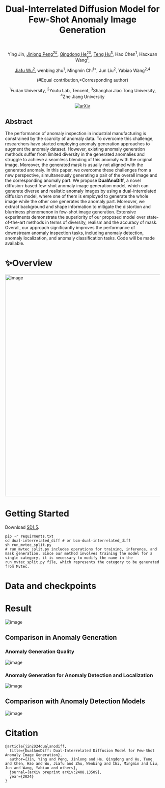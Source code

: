 <div align="center">
<h1>Dual-Interrelated Diffusion Model for Few-Shot Anomaly Image Generation</h1>
<br>
  
<p>
<a>Ying Jin</a>, <a href="https://scholar.google.com/citations?user=i5I-cIEAAAAJ&hl=zh-CN&oi=sra">Jinlong Peng<sup>2#</sup></a>,
<a href="https://scholar.google.com/citations?user=gUJWww0AAAAJ&hl=zh-CN&oi=sra">Qingdong He<sup>2#</sup></a>,
<a href="https://scholar.google.com/citations?user=Jm5qsAYAAAAJ&hl=zh-CN&oi=sra">Teng Hu<sup>3</sup></a>,
<a>Hao Chen<sup>1</sup></a>,
<a>Haoxuan Wang<sup>1</sup></a>,
  
<a href="https://scholar.google.com/citations?user=tiQ_rv0AAAAJ&hl=zh-CN&oi=sra">Jiafu Wu<sup>2</sup></a>,
  <a>wenbing zhu<sup>1</sup></a>,
  <a>Mingmin Chi<sup>1*</sup></a>,
  <a>Jun Liu<sup>2</sup></a>,
  <a>Yabiao Wang<sup>2,4</sup></a>
  
<!-- [<sup>Ying Jin <sup>1#</sup>](), -->
<!-- [Jinlong Peng<sup>2#</sup>](https://scholar.google.com/citations?user=i5I-cIEAAAAJ&hl=zh-CN&oi=sra), -->
<!-- [Qingdong He<sup>2#</sup>](https://scholar.google.com/citations?user=gUJWww0AAAAJ&hl=zh-CN&oi=sra), -->
<!-- [Teng Hu<sup>3</sup>](https://scholar.google.com/citations?user=Jm5qsAYAAAAJ&hl=zh-CN&oi=sra), -->
<!-- [Hao Chen<sup>1</sup>](), -->
<!-- [Haoxuan Wang<sup>1</sup>](),  -->
<!-- [Jiafu Wu<sup>2</sup>](https://scholar.google.com/citations?user=tiQ_rv0AAAAJ&hl=zh-CN&oi=sra), -->
<!--  [wenbing zhu<sup>1</sup>](),
[Mingmin Chi<sup>1*</sup>](https://scholar.google.com/citations?user=Y8b1W00AAAAJ&hl=zh-CN&oi=sra),
[Jun Liu<sup>2</sup>](),
[Yabiao Wang<sup>2,4</sup>]() -->

(#Equal contribution,*Corresponding author)

<sup>1</sup>Fudan University, <sup>2</sup>Youtu Lab, Tencent, <sup>3</sup>Shanghai Jiao Tong University, <sup>4</sup>Zhe Jiang University
</p>


<a href="https://arxiv.org/abs/2408.13509"><img src="https://img.shields.io/badge/arXiv-2503.09277-A42C25.svg" alt="arXiv"></a>
</div>

## Abstract
The performance of anomaly inspection in industrial manufacturing is constrained by the scarcity of anomaly data. To overcome this challenge, researchers have started employing anomaly generation approaches to augment the anomaly dataset.
However, existing anomaly generation methods suffer from limited diversity in the generated anomalies and struggle to achieve a seamless blending of this anomaly with the original image. Moreover, the generated mask is usually not aligned with the generated anomaly. In this paper, we overcome these challenges from a new perspective, simultaneously generating a pair of the overall image and the corresponding anomaly part.
We propose **DualAnoDiff**, a novel diffusion-based few-shot anomaly image generation model, which can generate diverse and realistic anomaly images by using a dual-interrelated diffusion model, where one of them is employed to generate the whole image while the other one generates the anomaly part.
Moreover, we extract background and shape information to mitigate the distortion and blurriness phenomenon in few-shot image generation. 
Extensive experiments demonstrate the superiority of our proposed model over state-of-the-art methods in terms of diversity, realism and the accuracy of mask. Overall, our approach significantly improves the performance of downstream anomaly inspection tasks, including anomaly detection, anomaly localization, and anomaly classification tasks. Code will be made available.

# ✨Overview
<img width="720" alt="image" src="https://github.com/user-attachments/assets/27bd1be9-726a-4257-a160-5816317e1d43" />


# Getting Started
Download [SD1.5](https://huggingface.co/stable-diffusion-v1-5/stable-diffusion-v1-5).
```
pip -r requirments.txt
cd dual-interrelated_diff # or bcm-dual-interrelated_diff
sh run_mvtec_split.py
# run_mvtec_split.py includes operations for training, inference, and mask generation. Since our method involves training the model for a single category, it is necessary to modify the name in the run_mvtec_split.py file, which represents the category to be generated from Mvtec.
```

# Data and checkpoints



# Result
![image](https://github.com/user-attachments/assets/7128b95d-3a35-4838-ad88-c2150afdee2d)

## Comparison in Anomaly Generation
### Anomaly Generation Quality
![image](https://github.com/user-attachments/assets/196d6147-f010-4c69-a5d5-89df94a80bb6)
### Anomaly Generation for Anomaly Detection and Localization
![image](https://github.com/user-attachments/assets/18e29fe2-b613-4fc2-98e3-1a5f2860b8a1)

## Comparison with Anomaly Detection Models
![image](https://github.com/user-attachments/assets/f793f984-e746-4d2d-bc1b-8d50144a0eb2)


# Citation
```
@article{jin2024dualanodiff,
  title={DualAnoDiff: Dual-Interrelated Diffusion Model for Few-Shot Anomaly Image Generation},
  author={Jin, Ying and Peng, Jinlong and He, Qingdong and Hu, Teng and Chen, Hao and Wu, Jiafu and Zhu, Wenbing and Chi, Mingmin and Liu, Jun and Wang, Yabiao and others},
  journal={arXiv preprint arXiv:2408.13509},
  year={2024}
}
```


